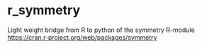 # r_symmetry
Light weight bridge from R to python of the symmetry R-module https://cran.r-project.org/web/packages/symmetry
